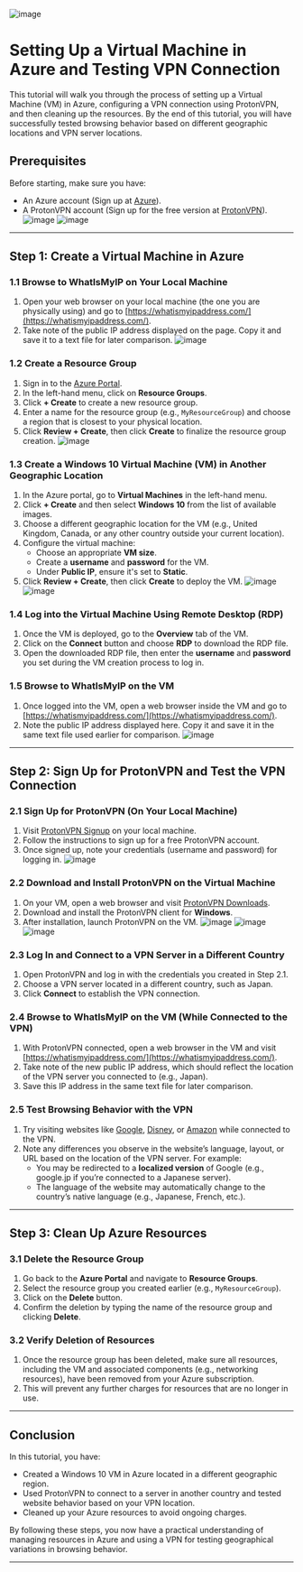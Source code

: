 ![image](https://github.com/user-attachments/assets/8653a0cb-e838-4d5d-88a4-5a23e613dbf6)

# **Setting Up a Virtual Machine in Azure and Testing VPN Connection**

This tutorial will walk you through the process of setting up a Virtual Machine (VM) in Azure, configuring a VPN connection using ProtonVPN, and then cleaning up the resources. By the end of this tutorial, you will have successfully tested browsing behavior based on different geographic locations and VPN server locations.

## **Prerequisites**
Before starting, make sure you have:
- An Azure account (Sign up at [Azure](https://azure.microsoft.com/)).
- A ProtonVPN account (Sign up for the free version at [ProtonVPN](https://account.protonvpn.com/signup?plan=free&language=en)).
  ![image](https://github.com/user-attachments/assets/f97911e6-3edb-4f4c-8e3d-23ba694899f2)
  ![image](https://github.com/user-attachments/assets/c261bfd4-1099-4fd7-b82d-a2987c409767)





---

## **Step 1: Create a Virtual Machine in Azure**

### 1.1 Browse to WhatIsMyIP on Your Local Machine
1. Open your web browser on your local machine (the one you are physically using) and go to [https://whatismyipaddress.com/](https://whatismyipaddress.com/).
2. Take note of the public IP address displayed on the page. Copy it and save it to a text file for later comparison.
 ![image](https://github.com/user-attachments/assets/9b383738-7bb1-440f-bfd0-a263411b3147)




### 1.2 Create a Resource Group
1. Sign in to the [Azure Portal](https://portal.azure.com/).
2. In the left-hand menu, click on **Resource Groups**.
3. Click **+ Create** to create a new resource group.
4. Enter a name for the resource group (e.g., `MyResourceGroup`) and choose a region that is closest to your physical location.
5. Click **Review + Create**, then click **Create** to finalize the resource group creation.
    ![image](https://github.com/user-attachments/assets/e64c7ad1-fda9-411b-a097-6362ee1ee399)


### 1.3 Create a Windows 10 Virtual Machine (VM) in Another Geographic Location
1. In the Azure portal, go to **Virtual Machines** in the left-hand menu.
2. Click **+ Create** and then select **Windows 10** from the list of available images.
3. Choose a different geographic location for the VM (e.g., United Kingdom, Canada, or any other country outside your current location).
4. Configure the virtual machine:
   - Choose an appropriate **VM size**.
   - Create a **username** and **password** for the VM.
   - Under **Public IP**, ensure it's set to **Static**.
5. Click **Review + Create**, then click **Create** to deploy the VM.
      ![image](https://github.com/user-attachments/assets/f32166d0-0d25-45a7-80c9-864ec8f88983)
  ![image](https://github.com/user-attachments/assets/ce69d9e9-c0e1-48fa-815c-c6b930f690d7)

### 1.4 Log into the Virtual Machine Using Remote Desktop (RDP)
1. Once the VM is deployed, go to the **Overview** tab of the VM.
2. Click on the **Connect** button and choose **RDP** to download the RDP file.
3. Open the downloaded RDP file, then enter the **username** and **password** you set during the VM creation process to log in.

### 1.5 Browse to WhatIsMyIP on the VM
1. Once logged into the VM, open a web browser inside the VM and go to [https://whatismyipaddress.com/](https://whatismyipaddress.com/).
2. Note the public IP address displayed here. Copy it and save it in the same text file used earlier for comparison.
   ![image](https://github.com/user-attachments/assets/68e30a44-27e3-44c6-b741-6ea294361d10)


---

## **Step 2: Sign Up for ProtonVPN and Test the VPN Connection**

### 2.1 Sign Up for ProtonVPN (On Your Local Machine)
1. Visit [ProtonVPN Signup](https://account.protonvpn.com/signup?plan=free&language=en) on your local machine.
2. Follow the instructions to sign up for a free ProtonVPN account.
3. Once signed up, note your credentials (username and password) for logging in.
   ![image](https://github.com/user-attachments/assets/c20e3164-1c59-4a08-acba-845b87f3ad9f)


### 2.2 Download and Install ProtonVPN on the Virtual Machine
1. On your VM, open a web browser and visit [ProtonVPN Downloads](https://protonvpn.com/download).
2. Download and install the ProtonVPN client for **Windows**.
3. After installation, launch ProtonVPN on the VM.
   ![image](https://github.com/user-attachments/assets/1020a32f-7f04-419b-81c0-dce34c497f71)
   ![image](https://github.com/user-attachments/assets/3b5a5620-e7bd-4973-915b-e41c618db0a1)
   ![image](https://github.com/user-attachments/assets/40330f62-a2b9-4506-93f3-a0001f723718)




### 2.3 Log In and Connect to a VPN Server in a Different Country
1. Open ProtonVPN and log in with the credentials you created in Step 2.1.
2. Choose a VPN server located in a different country, such as Japan.
3. Click **Connect** to establish the VPN connection.

### 2.4 Browse to WhatIsMyIP on the VM (While Connected to the VPN)
1. With ProtonVPN connected, open a web browser in the VM and visit [https://whatismyipaddress.com/](https://whatismyipaddress.com/).
2. Take note of the new public IP address, which should reflect the location of the VPN server you connected to (e.g., Japan).
3. Save this IP address in the same text file for later comparison.

### 2.5 Test Browsing Behavior with the VPN
1. Try visiting websites like [Google](https://www.google.com/), [Disney](https://www.disney.com/), or [Amazon](https://www.amazon.com/) while connected to the VPN.
2. Note any differences you observe in the website’s language, layout, or URL based on the location of the VPN server. For example:
   - You may be redirected to a **localized version** of Google (e.g., google.jp if you’re connected to a Japanese server).
   - The language of the website may automatically change to the country’s native language (e.g., Japanese, French, etc.).

---

## **Step 3: Clean Up Azure Resources**

### 3.1 Delete the Resource Group
1. Go back to the **Azure Portal** and navigate to **Resource Groups**.
2. Select the resource group you created earlier (e.g., `MyResourceGroup`).
3. Click on the **Delete** button.
4. Confirm the deletion by typing the name of the resource group and clicking **Delete**.

### 3.2 Verify Deletion of Resources
1. Once the resource group has been deleted, make sure all resources, including the VM and associated components (e.g., networking resources), have been removed from your Azure subscription.
2. This will prevent any further charges for resources that are no longer in use.

---

## **Conclusion**
In this tutorial, you have:
- Created a Windows 10 VM in Azure located in a different geographic region.
- Used ProtonVPN to connect to a server in another country and tested website behavior based on your VPN location.
- Cleaned up your Azure resources to avoid ongoing charges.

By following these steps, you now have a practical understanding of managing resources in Azure and using a VPN for testing geographical variations in browsing behavior.

---





